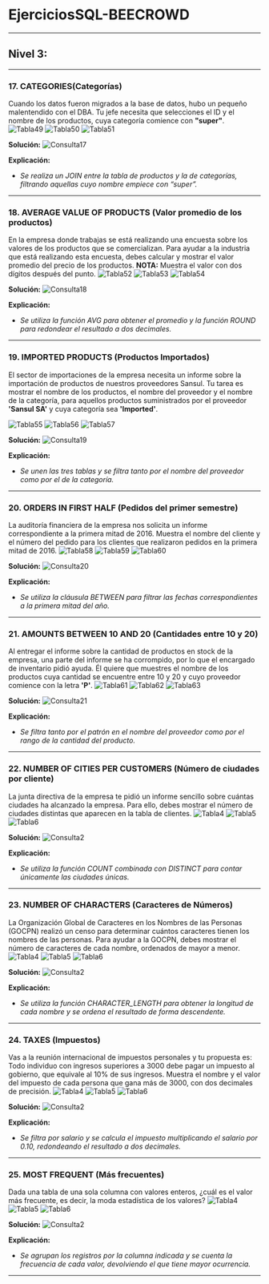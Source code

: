 # EjerciciosSQL-BEECROWD 
--- 
## Nivel 3: 
--- 

### 17. CATEGORIES(Categorías) 
Cuando los datos fueron migrados a la base de datos, hubo un pequeño malentendido con el DBA. Tu jefe necesita que selecciones el ID y el nombre de los productos, cuya categoría comience con **"super"**. 
![Tabla49](Tabla49.png) 
![Tabla50](Tabla50.png) 
![Tabla51](Tabla51.png) 

**Solución:**
![Consulta17](Consulta17.png) 

**Explicación:** 
* *Se realiza un JOIN entre la tabla de productos y la de categorías, filtrando aquellas cuyo nombre empiece con “super”.* 
--- 

### 18. AVERAGE VALUE OF PRODUCTS (Valor promedio de los productos) 
En la empresa donde trabajas se está realizando una encuesta sobre los valores de los productos que se comercializan. Para ayudar a la industria que está realizando esta encuesta, debes calcular y mostrar el valor promedio del precio de los productos. 
**NOTA:** Muestra el valor con dos dígitos después del punto. 
![Tabla52](Tabla52.png) 
![Tabla53](Tabla53.png) 
![Tabla54](Tabla54.png) 

**Solución:** 
![Consulta18](Consulta18.png) 

**Explicación:** 
* *Se utiliza la función AVG para obtener el promedio y la función ROUND para redondear el resultado a dos decimales.* 
--- 

### 19. IMPORTED PRODUCTS (Productos Importados) 
El sector de importaciones de la empresa necesita un informe sobre la importación de productos de nuestros proveedores Sansul. Tu tarea es mostrar el nombre de los productos, el nombre del proveedor y el nombre de la categoría, para aquellos productos suministrados por el proveedor **'Sansul SA'** y cuya categoría sea **'Imported'**. 

![Tabla55](Tabla55.png) 
![Tabla56](Tabla56.png) 
![Tabla57](Tabla57.png) 

**Solución:** 
![Consulta19](Consulta19.png) 

**Explicación:** 
* *Se unen las tres tablas y se filtra tanto por el nombre del proveedor como por el de la categoría.* 
--- 
### 20. ORDERS IN FIRST HALF (Pedidos del primer semestre) 
La auditoría financiera de la empresa nos solicita un informe correspondiente a la primera mitad de 2016. Muestra el nombre del cliente y el número del pedido para los clientes que realizaron pedidos en la primera mitad de 2016. 
![Tabla58](Tabla58.png) 
![Tabla59](Tabla59.png) 
![Tabla60](Tabla60.png) 

**Solución:** 
![Consulta20](Consulta20.png) 

**Explicación:** 
* *Se utiliza la cláusula BETWEEN para filtrar las fechas correspondientes a la primera mitad del año.* 
---

### 21. AMOUNTS BETWEEN 10 AND 20 (Cantidades entre 10 y 20) 
Al entregar el informe sobre la cantidad de productos en stock de la empresa, una parte del informe se ha corrompido, por lo que el encargado de inventario pidió ayuda. Él quiere que muestres el nombre de los productos cuya cantidad se encuentre entre 10 y 20 y cuyo proveedor comience con la letra **'P'**. 
![Tabla61](Tabla61.png) 
![Tabla62](Tabla62.png) 
![Tabla63](Tabla63.png) 

**Solución:** 
![Consulta21](Consulta21.png) 

**Explicación:** 
* *Se filtra tanto por el patrón en el nombre del proveedor como por el rango de la cantidad del producto.* 
--- 

### 22. NUMBER OF CITIES PER CUSTOMERS (Número de ciudades por cliente) 
La junta directiva de la empresa te pidió un informe sencillo sobre cuántas ciudades ha alcanzado la empresa. Para ello, debes mostrar el número de ciudades distintas que aparecen en la tabla de clientes. 
![Tabla4](Tabla64.png) 
![Tabla5](Tabla65.png) 
![Tabla6](Tabla66.png) 

**Solución:** 
![Consulta2](Consulta22.png) 

**Explicación:** 
* *Se utiliza la función COUNT combinada con DISTINCT para contar únicamente las ciudades únicas.*
--- 

### 23. NUMBER OF CHARACTERS (Caracteres de Números)
La Organización Global de Caracteres en los Nombres de las Personas (GOCPN) realizó un censo para determinar cuántos caracteres tienen los nombres de las personas. Para ayudar a la GOCPN, debes mostrar el número de caracteres de cada nombre, ordenados de mayor a menor. 
![Tabla4](Tabla67.png) 
![Tabla5](Tabla68.png) 
![Tabla6](Tabla69.png) 

**Solución:** 
![Consulta2](Consulta23.png) 

**Explicación:** 
* *Se utiliza la función CHARACTER_LENGTH para obtener la longitud de cada nombre y se ordena el resultado de forma descendente.* 
--- 

### 24. TAXES (Impuestos)
Vas a la reunión internacional de impuestos personales y tu propuesta es: Todo individuo con ingresos superiores a 3000 debe pagar un impuesto al gobierno, que equivale al 10% de sus ingresos. Muestra el nombre y el valor del impuesto de cada persona que gana más de 3000, con dos decimales de precisión. 
![Tabla4](Tabla70.png) 
![Tabla5](Tabla71.png) 
![Tabla6](Tabla72.png) 

**Solución:** 
![Consulta2](Consulta24.png) 

**Explicación:** 
* *Se filtra por salario y se calcula el impuesto multiplicando el salario por 0.10, redondeando el resultado a dos decimales.* 
--- 

### 25. MOST FREQUENT (Más frecuentes)
Dada una tabla de una sola columna con valores enteros, ¿cuál es el valor más frecuente, es decir, la moda estadística de los valores? 
![Tabla4](Tabla73.png) 
![Tabla5](Tabla74.png) 
![Tabla6](Tabla75.png) 

**Solución:** 
![Consulta2](Consulta25.png) 

**Explicación:** 
* *Se agrupan los registros por la columna indicada y se cuenta la frecuencia de cada valor, devolviendo el que tiene mayor ocurrencia.* 
--- 
